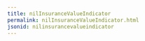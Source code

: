 ```yaml
---
title: nilInsuranceValueIndicator
permalink: nilInsuranceValueIndicator.html
jsonid: nilinsurancevalueindicator
---
```

